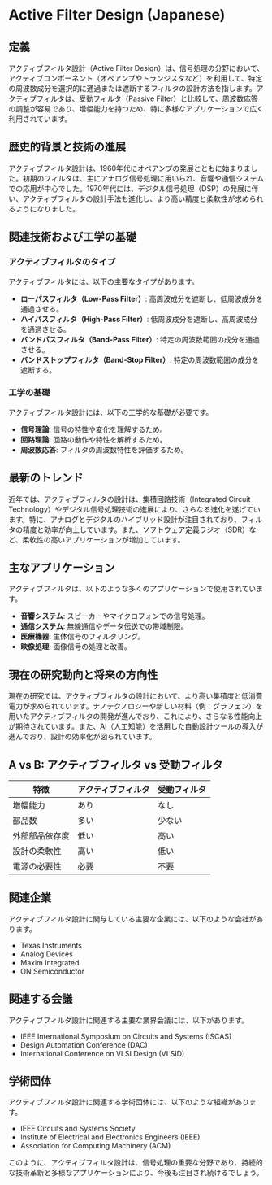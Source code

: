 # Active Filter Design (Japanese)

## 定義

アクティブフィルタ設計（Active Filter Design）は、信号処理の分野において、アクティブコンポーネント（オペアンプやトランジスタなど）を利用して、特定の周波数成分を選択的に通過または遮断するフィルタの設計方法を指します。アクティブフィルタは、受動フィルタ（Passive Filter）と比較して、周波数応答の調整が容易であり、増幅能力を持つため、特に多様なアプリケーションで広く利用されています。

## 歴史的背景と技術の進展

アクティブフィルタ設計は、1960年代にオペアンプの発展とともに始まりました。初期のフィルタは、主にアナログ信号処理に用いられ、音響や通信システムでの応用が中心でした。1970年代には、デジタル信号処理（DSP）の発展に伴い、アクティブフィルタの設計手法も進化し、より高い精度と柔軟性が求められるようになりました。

## 関連技術および工学の基礎

### アクティブフィルタのタイプ

アクティブフィルタには、以下の主要なタイプがあります。

- **ローパスフィルタ（Low-Pass Filter）**: 高周波成分を遮断し、低周波成分を通過させる。
- **ハイパスフィルタ（High-Pass Filter）**: 低周波成分を遮断し、高周波成分を通過させる。
- **バンドパスフィルタ（Band-Pass Filter）**: 特定の周波数範囲の成分を通過させる。
- **バンドストップフィルタ（Band-Stop Filter）**: 特定の周波数範囲の成分を遮断する。

### 工学の基礎

アクティブフィルタ設計には、以下の工学的な基礎が必要です。

- **信号理論**: 信号の特性や変化を理解するため。
- **回路理論**: 回路の動作や特性を解析するため。
- **周波数応答**: フィルタの周波数特性を評価するため。

## 最新のトレンド

近年では、アクティブフィルタの設計は、集積回路技術（Integrated Circuit Technology）やデジタル信号処理技術の進展により、さらなる進化を遂げています。特に、アナログとデジタルのハイブリッド設計が注目されており、フィルタの精度と効率が向上しています。また、ソフトウェア定義ラジオ（SDR）など、柔軟性の高いアプリケーションが増加しています。

## 主なアプリケーション

アクティブフィルタは、以下のような多くのアプリケーションで使用されています。

- **音響システム**: スピーカーやマイクロフォンでの信号処理。
- **通信システム**: 無線通信やデータ伝送での帯域制限。
- **医療機器**: 生体信号のフィルタリング。
- **映像処理**: 画像信号の処理と改善。

## 現在の研究動向と将来の方向性

現在の研究では、アクティブフィルタの設計において、より高い集積度と低消費電力が求められています。ナノテクノロジーや新しい材料（例：グラフェン）を用いたアクティブフィルタの開発が進んでおり、これにより、さらなる性能向上が期待されています。また、AI（人工知能）を活用した自動設計ツールの導入が進んでおり、設計の効率化が図られています。

## A vs B: アクティブフィルタ vs 受動フィルタ

| 特徴                | アクティブフィルタ                            | 受動フィルタ                            |
|-------------------|-------------------------------------------|------------------------------------|
| 増幅能力            | あり                                      | なし                               |
| 部品数              | 多い                                      | 少ない                             |
| 外部部品依存度      | 低い                                      | 高い                               |
| 設計の柔軟性        | 高い                                      | 低い                               |
| 電源の必要性        | 必要                                      | 不要                               |

## 関連企業

アクティブフィルタ設計に関与している主要な企業には、以下のような会社があります。

- Texas Instruments
- Analog Devices
- Maxim Integrated
- ON Semiconductor

## 関連する会議

アクティブフィルタ設計に関連する主要な業界会議には、以下があります。

- IEEE International Symposium on Circuits and Systems (ISCAS)
- Design Automation Conference (DAC)
- International Conference on VLSI Design (VLSID)

## 学術団体

アクティブフィルタ設計に関連する学術団体には、以下のような組織があります。

- IEEE Circuits and Systems Society
- Institute of Electrical and Electronics Engineers (IEEE)
- Association for Computing Machinery (ACM)

このように、アクティブフィルタ設計は、信号処理の重要な分野であり、持続的な技術革新と多様なアプリケーションにより、今後も注目され続けるでしょう。